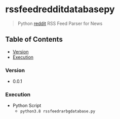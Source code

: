 # rssfeedredditdatabasepy
> Python [reddit](https://www.reddit.com/) RSS Feed Parser for News

## Table of Contents
* [Version](#version)
* [Execution](#execution)

### Version
* 0.0.1

### Execution
* Python Script
  * `python3.8 rssfeedrarbgdatabase.py`
